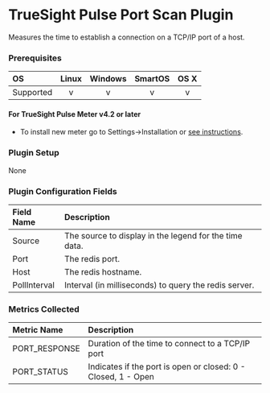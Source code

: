 # TrueSight Pulse Port Scan Plugin

Measures the time to establish a connection on a TCP/IP port of a host.

### Prerequisites

|     OS    | Linux | Windows | SmartOS | OS X |
|:----------|:-----:|:-------:|:-------:|:----:|
| Supported |   v   |    v    |    v    |  v   |

#### For TrueSight Pulse Meter v4.2 or later

- To install new meter go to Settings->Installation or [see instructions](https://help.boundary.com/hc/en-us/sections/200634331-Installation).

### Plugin Setup

None

### Plugin Configuration Fields

|Field Name  |Description                                            |
|:-----------|:------------------------------------------------------|
|Source      |The source to display in the legend for the time data. |
|Port        |The redis port.                                        |
|Host        |The redis hostname.                                    |
|PollInterval|Interval (in milliseconds) to query the redis server.  |

### Metrics Collected

|Metric Name   |Description                                                  |
|:-------------|:------------------------------------------------------------|
|PORT\_RESPONSE|Duration of the time to connect to a TCP/IP port             |
|PORT\_STATUS  |Indicates if the port is open or closed: 0 - Closed, 1 - Open|
